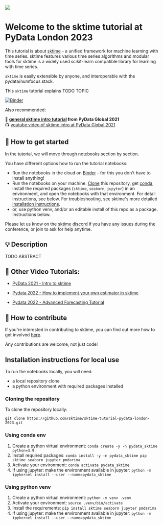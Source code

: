 ![](images/team.jpg)

Welcome to the sktime tutorial at PyData London 2023
====================================================

This tutorial is about [sktime] - a unified framework for machine learning with time series. sktime features various time series algorithms and modular tools for sktime is a widely used scikit-learn compatible library for learning with time series.

`sktime` is easily extensible by anyone, and interoperable with the pydata/numfocus stack.

This `sktime` tutorial explains TODO TOPIC

[sktime]: https://sktime.net

[![Binder](https://mybinder.org/badge_logo.svg)](https://mybinder.org/v2/gh/sktime/sktime-tutorial-pydata-london-2022/main)

Also recommended:

:movie_camera: **[general sktime intro tutorial](https://github.com/sktime/sktime-tutorial-pydata-global-2021) from PyData Global 2021**\
:tv: [youtube video of sktime intro at PyData Global 2021](https://www.youtube.com/watch?v=ODspi8-uWgo)

## :rocket: How to get started

In the tutorial, we will move through notebooks section by section.

You have different options how to run the tutorial notebooks:

* Run the notebooks in the cloud on [Binder] - for this you don't have to install anything!
* Run the notebooks on your machine. [Clone] this repository, get [conda], install the required packages (`sktime`, `seaborn`, `jupyter`) in an environment, and open the notebooks with that environment. For detail instructions, see below. For troubleshooting, see sktime's more detailed [installation instructions].
* or, use python venv, and/or an editable install of this repo as a package. Instructions below.

[Binder]: https://mybinder.org/v2/gh/sktime/sktime-tutorial-pydata-global-2022/main?filepath=notebooks
[clone]: https://help.github.com/en/github/creating-cloning-and-archiving-repositories/cloning-a-repository
[conda]: https://docs.conda.io/en/latest/
[installation instructions]: https://www.sktime.net/en/latest/installation.html

Please let us know on the [sktime discord](https://discord.com/invite/54ACzaFsn7) if you have any issues during the conference, or join to ask for help anytime.

## :bulb: Description

TODO ABSTRACT

## :movie_camera: Other Video Tutorials:

- [PyData 2021 - Intro to sktime](https://www.youtube.com/watch?v=ODspi8-uWgo)

- [Pydata 2022 - How to implement your own estimator in sktime](https://www.youtube.com/watch?v=S_3ewcvs_pg)

- [Pydata 2022 - Advanced Forecasting Tutorial](https://www.youtube.com/watch?v=4Rf9euAhjNc)

## :wave: How to contribute

If you're interested in contributing to sktime, you can find out more how to get involved [here](https://www.sktime.net/en/latest/get_involved.html).

Any contributions are welcome, not just code!

## Installation instructions for local use

To run the notebooks locally, you will need:

* a local repository clone
* a python environment with required packages installed

### Cloning the repository

To clone the repository locally:

`git clone https://github.com/sktime/sktime-tutorial-pydata-london-2023.git`

### Using conda env

1. Create a python virtual environment:
`conda create -y -n pydata_sktime python=3.9`
2. Install required packages:
`conda install -y -n pydata_sktime pip sktime seaborn jupyter pmdarima`
3. Activate your environment:
`conda activate pydata_sktime`
4. If using jupyter: make the environment available in jupyter:
`python -m ipykernel install --user --name=pydata_sktime`

### Using python venv

1. Create a python virtual environment:
`python -m venv .venv`
2. Activate your environment:
`source .venv/bin/activate`
3. Install the requirements:
`pip install sktime seaborn jupyter pmdarima`
4. If using jupyter: make the environment available in jupyter:
`python -m ipykernel install --user --name=pydata_sktime`
